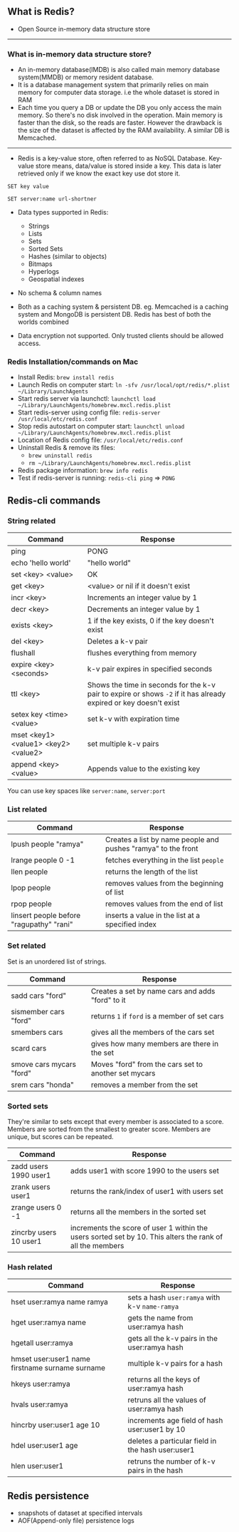 ## What is Redis?
- Open Source in-memory data structure store
---
### What is in-memory data structure store?
- An in-memory database(IMDB) is also called main memory database system(MMDB) or memory resident database.
- It is a database management system that primarily relies on main memory for computer data storage. i.e the whole dataset is stored in RAM
- Each time you query a DB or update the DB you only access the main memory. So there's no disk involved in the operation. Main memory is faster than the disk, so the reads are faster. However the drawback is the size of the dataset is affected by the RAM availability. A similar DB is Memcached.
---

- Redis is a key-value store, often referred to as NoSQL Database. Key-value store means, data/value is stored inside a key. This data is later retrieved only if we know the exact key use dot store it.

`SET key value`

`SET server:name url-shortner`

- Data types supported in Redis:
    - Strings
    - Lists
    - Sets
    - Sorted Sets
    - Hashes (similar to objects)
    - Bitmaps
    - Hyperlogs
    - Geospatial indexes

- No schema & column names
- Both as a caching system & persistent DB. eg. Memcached is a caching system and MongoDB is persistent DB. Redis has best of both the worlds combined
- Data encryption not supported. Only trusted clients should be allowed access.

### Redis Installation/commands on Mac

- Install Redis: `brew install redis`
- Launch Redis on computer start: `ln -sfv /usr/local/opt/redis/*.plist ~/Library/LaunchAgents`
- Start redis server via launchctl: `launchctl load ~/Library/LaunchAgents/homebrew.mxcl.redis.plist`
- Start redis-server using config file: `redis-server /usr/local/etc/redis.conf`
- Stop redis autostart on computer start: `launchctl unload ~/Library/LaunchAgents/homebrew.mxcl.redis.plist`
- Location of Redis config file: `/usr/local/etc/redis.conf`
- Uninstall Redis & remove its files: 
    - `brew uninstall redis`
    - `rm ~/Library/LaunchAgents/homebrew.mxcl.redis.plist`
- Redis package information: `brew info redis`
- Test if redis-server is running:
`redis-cli ping` =&gt; `PONG`

## Redis-cli commands

### String related

Command|Response
-------|--------
ping|PONG
echo 'hello world'|"hello world"
set &lt;key&gt; &lt;value&gt; | OK
get &lt;key&gt;|&lt;value&gt; or nil if it doesn't exist
incr &lt;key&gt;|Increments an integer value by 1
decr &lt;key&gt;|Decrements an integer value by 1
exists &lt;key&gt;|1 if the key exists, 0 if the key doesn't exist
del &lt;key&gt;|Deletes a k-v pair
flushall|flushes everything from memory
expire &lt;key&gt; &lt;seconds&gt;|k-v pair expires in specified seconds
ttl &lt;key&gt;|Shows the time in seconds for the k-v pair to expire or shows `-2` if it has already expired or key doesn't exist
setex key &lt;time&gt; &lt;value&gt;|set k-v with expiration time
mset &lt;key1&gt; &lt;value1&gt; &lt;key2&gt; &lt;value2&gt; | set multiple k-v pairs
append &lt;key&gt; &lt;value&gt;|Appends value to the existing key


You can use key spaces like `server:name`, `server:port`


### List related

Command|Response
-------|---------
lpush people "ramya"|Creates a list by name people and pushes "ramya" to the front
lrange people 0 -1|fetches everything in the list `people`
llen people|returns the length of the list
lpop people|removes values from the beginning of list
rpop people|removes values from the end of list
linsert people before "ragupathy" "rani"| inserts a value in the list at a specified index

### Set related

Set is an unordered list of strings.

Command|Response
-------|--------
sadd cars "ford"|Creates a set by name cars and adds "ford" to it
sismember cars "ford"|returns `1` if `ford` is a member of set cars
smembers cars|gives all the members of the cars set
scard cars|gives how many members are there in the set
smove cars mycars "ford"| Moves "ford" from the cars set to another set mycars
srem cars "honda"|removes a member from the set

### Sorted sets

They're similar to sets except that every member is associated to a score. Members are sorted from the smallest to greater score. Members are unique, but scores can be repeated.

Command|Response
-------|---------
zadd users 1990 user1|adds user1 with score 1990 to the users set
zrank users user1|returns the rank/index of user1 with users set
zrange users 0 -1| returns all the members in the sorted set
zincrby users 10 user1|increments the score of user 1 within the users sorted set by 10. This alters the rank of all the members

### Hash related

Command|Response
-------|--------
hset user:ramya name ramya|sets a hash `user:ramya` with k-v `name-ramya`
hget user:ramya name|gets the name from user:ramya hash
hgetall user:ramya|gets all the k-v pairs in the user:ramya hash
hmset user:user1 name firstname surname surname|multiple k-v pairs for a hash
hkeys user:ramya|returns all the keys of user:ramya hash
hvals user:ramya|retruns all the values of user:ramya hash
hincrby user:user1 age 10|increments age field of hash user:user1 by 10
hdel user:user1 age|deletes a particular field in the hash user:user1
hlen user:user1|retruns the number of k-v pairs in the hash

## Redis persistence
- snapshots of dataset at specified intervals
- AOF(Append-only file) persistence logs






